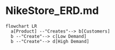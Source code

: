 # NikeStore_ERD.md


```mermaid
flowchart LR
  a[Product] --"Creates"--> b[Customers]
  b --"Create"--> c[Low Demand]
  b --"Create"--> d[High Demand]


  ```
